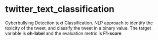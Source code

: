 # twitter_text_classification
Cyberbullying Detection text Classification. NLP approach to identify the toxicity of the tweet, and classify the tweet in a binary value.   The target variable is **oh-label** and the evaluation metric is **F1-score**
